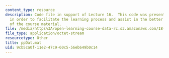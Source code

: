 ```yaml
---
content_type: resource
description: Code file in support of Lecture 16.  This code was presented by the professor
  in order to facilitate the learning process and assist in the better understanding
  of the course material.
file: /media/https%3A/open-learning-course-data-rc.s3.amazonaws.com/18-409-behavior-of-algorithms-spring-2002/9cb5ca0f11e247c960c556eb649b0c14_ppDat.mat
file_type: application/octet-stream
resourcetype: Other
title: ppDat.mat
uid: 9cb5ca0f-11e2-47c9-60c5-56eb649b0c14
---
```

